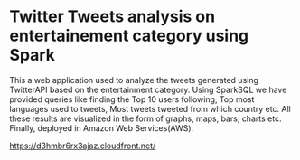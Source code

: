 # Twitter Tweets analysis on entertainement category using Spark
This a web application used to analyze the tweets generated using TwitterAPI based on the entertainment category. Using SparkSQL we have provided queries like finding the Top 10 users following, Top most languages used to tweets, Most tweets tweeted from which country etc. All these results are visualized in the form of graphs, maps, bars, charts etc. Finally, deployed in Amazon Web Services(AWS).

https://d3hmbr6rx3ajaz.cloudfront.net/
